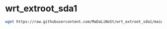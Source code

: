 # wrt_extroot_sda1

```sh
wget https://raw.githubusercontent.com/MaDaLiNoSt/wrt_extroot_sda1/main/sh.sh -O - | sh
```
